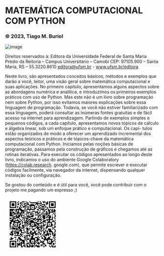 # MATEMÁTICA COMPUTACIONAL COM PYTHON 
### © 2023, Tiago M. Buriol
![image](https://github.com/tiagoburiol/matematica_computacional_com_python/assets/5231541/d3508440-469a-4a5b-a751-1ac1a4e18659)



Direitos reservados à:
Editora da Universidade Federal de Santa Maria
Prédio da Reitoria – Campus Universitário – Camobi
CEP: 97105.900 – Santa Maria, RS – 55.3220.8610
editora@ufsm.br - www.ufsm.br/editora

Neste livro, são apresentados conceitos básicos, métodos
e exemplos que darão a você, leitor, uma visão geral sobre
matemática computacional e suas aplicações. No primeiro
capítulo, apresentamos alguns aspectos sobre as abordagens
numérica e analítica, e introduzimos os primeiros exemplos
práticos com uso de Python. Mas este não é um livro sobre
programação nem sobre Python, por isso evitamos maiores
explicações sobre essa linguagem de programação. Todavia,
se você não estiver familiarizado com essa linguagem, poderá
consultar as inúmeras fontes gratuitas e de fácil acesso na
internet para aprendizagem.
Partindo de exemplos simples e pequenos códigos, a cada
capítulo, apresentamos novos tópicos de cálculo e álgebra
linear, sob um enfoque prático e computacional. Os capí-
tulos estão organizados de modo a oferecer um aprendizado
incremental dos aspectos teóricos e práticos e de tópicos-chave
da matemática computacional com Python. Iniciamos pelas
noções básicas de programação, passamos pela construção de
gráficos e chegamos até as rotinas iterativas. Para executar os
códigos apresentados ao longo deste livro, indicamos o uso
do ambiente Google Colaboratory (https://colab.research.
google.com), que permite escrever e executar códigos facilmente, via navegador da internet, dispensando qualquer instalação ou configuração.


Se gostou do conteúdo e é útil para você, você pode contribuir com o projeto me pagando um expresso ;)

<img title="p i x" src="da28a188-c7e9-4900-9312-0a7cf54d5d8c.jpeg" width="180">
